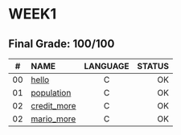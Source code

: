 # WEEK1

## Final Grade: 100/100

|#	|NAME	                            |LANGUAGE	|STATUS
|:-:|:--								|:-:		  |--:
|00 |[hello](./lab1/hello.c)            |C        |OK
|01 |[population](./lab1/population.c)  |C        |OK
|02 |[credit_more](./pset1/credit.c)    |C        |OK
|02 |[mario_more](./pset1/mario.c)      |C        |OK